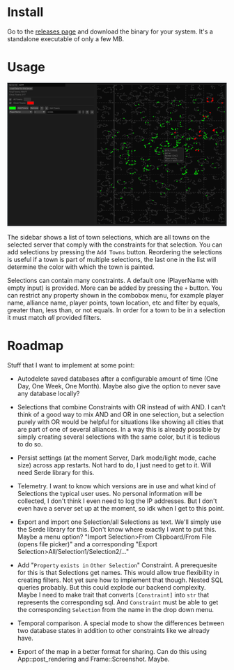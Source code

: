 # Install

Go to the [releases page](https://github.com/Turun/GrepolisMap/releases) and download the binary for your system. It's a standalone executable of only a few MB.

# Usage

![Exmaple Image](./showcase.png)

The sidebar shows a list of town selections, which are all towns on the selected server that comply with the constraints for that selection. You can add selections by pressing the `Add Towns` button. Reordering the selections is useful if a town is part of multiple selections, the last one in the list will determine the color with which the town is painted.

Selections can contain many constraints. A default one (PlayerName with empty input) is provided. More can be added by pressing the `+` button. You can restrict any property shown in the combobox menu, for example player name, alliance name, player points, town location, etc and filter by equals, greater than, less than, or not equals. In order for a town to be in a selection it must match _all_ provided filters. 

# Roadmap

Stuff that I want to implement at some point:

- Autodelete saved databases after a configurable amount of time (One Day, One Week, One Month). Maybe also give the option to never save any database locally? 

- Selections that combine Constraints with OR instead of with AND. I can't think of a good way to mix AND and OR in one selection, but a selection purely with OR would be helpful for situations like showing all cities that are part of one of several alliances. In a way this is already possible by simply creating several selections with the same color, but it is tedious to do so.

- Persist settings (at the moment Server, Dark mode/light mode, cache size) across app restarts. Not hard to do, I just need to get to it. Will need Serde library for this.

- Telemetry. I want to know which versions are in use and what kind of Selections the typical user uses. No personal information will be collected, I don't think I even need to log the IP addresses. But I don't even have a server set up at the moment, so idk when I get to this point.

- Export and import one Selection/all Selections as text. We'll simply use the Serde library for this. Don't know where exactly I want to put this. Maybe a menu option? "Import Selection>From Clipboard/From File (opens file picker)" and a corresponding "Export Selection>All/Selection1/Selection2/..."

- Add "`Property` `exists in` `Other Selection`" Constraint. A prerequesite for this is that Selections get names. This would allow true flexibility in creating filters. Not yet sure how to implement that though. Nested SQL queries probably. But this could explode our backend complexity. Maybe I need to make trait that converts `[Constraint]` into `str` that represents the corresponding sql. And `Constraint` must be able to get the corresponding `Selection` from the name in the drop down menu.

- Temporal comparison. A special mode to show the differences between two database states in addition to other constraints like we already have.

- Export of the map in a better format for sharing. Can do this using App::post_rendering and Frame::Screenshot. Maybe.
